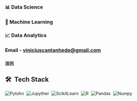 ### 📊 Data Science
### :robot: Machine Learning
### 📈 Data Analytics 
### Email - viniciuscantanhede@gmail.com
### :brazil:
## 🛠 &nbsp;Tech Stack
![Pytohn](https://img.shields.io/badge/-Python-05122A?style=flat&logo=python)&nbsp;
![Jupyther](https://img.shields.io/badge/-jupyter-05122A?style=flat&logo=jupyter)&nbsp;
![ScikitLearn](https://img.shields.io/badge/-scikitlearn-05122A?style=flat&logo=scikitlearn)&nbsp;
![R](https://img.shields.io/badge/-R-05122A?style=flat&logo=R)&nbsp;
![Pandas](https://img.shields.io/badge/-pandas-05122A?style=flat&logo=pandas)&nbsp;
![Numpy](https://img.shields.io/badge/-numpy-05122A?style=flat&logo=numpy)&nbsp;
